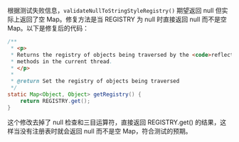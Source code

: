 根据测试失败信息，`validateNullToStringStyleRegistry()` 期望返回 null 但实际上返回了空 Map。修复方法是当 REGISTRY 为 null 时直接返回 null 而不是空 Map。以下是修复后的代码：

```java
/**
 * <p>
 * Returns the registry of objects being traversed by the <code>reflectionToString</code>
 * methods in the current thread.
 * </p>
 *
 * @return Set the registry of objects being traversed
 */
static Map<Object, Object> getRegistry() {
    return REGISTRY.get();
}
```

这个修改去掉了 null 检查和三目运算符，直接返回 REGISTRY.get() 的结果，这样当没有注册表时就会返回 null 而不是空 Map，符合测试的预期。